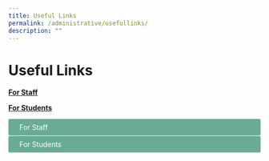 ```yaml
---
title: Useful Links
permalink: /administrative/usefullinks/
description: ""
---
```

# Useful Links


**[For Staff](/general-information/useful-links/for-staff/)**

**[For Students](/general-information/useful-links/for-students/)**






<title>CSS Accordion</title>

<style>

input {
    display: none;
}

label {
    display: block;    
    padding: 8px 22px;
    margin: 0 0 1px 0;
    cursor: pointer;
    background: #6AAB95;
    border-radius: 3px;
    color: #FFF;
    transition: ease .5s;
}

label:hover {
    background: #4E8774;
}

input + label + .content {
    display: none;
}

input:checked + label + .content {
    display: block;
}

</style>





<input id="title1" type="checkbox">
<label for="title1">For Staff</label>

<div class="content">
<p>Your content goes here.</p>
</div>

<input id="title2" type="checkbox">
<label for="title2">For Students</label>

<div class="content">
<p>Your content goes here.</p>
</div>





	
